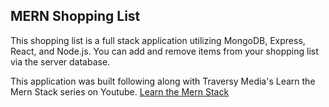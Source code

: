 ## MERN Shopping List

This shopping list is a full stack application utilizing MongoDB, Express, React, and Node.js. You can add and remove items from your shopping list via the server database.

This application was built following along with Traversy Media's Learn the Mern Stack series on Youtube.
[Learn the Mern Stack](https://www.youtube.com/channel/UC29ju8bIPH5as8OGnQzwJyA)